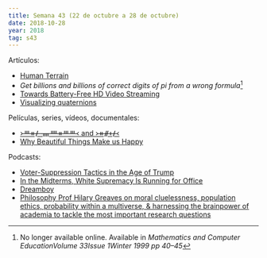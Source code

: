```yaml
---
title: Semana 43 (22 de octubre a 28 de octubre)
date: 2018-10-28
year: 2018
tag: s43
---
```


Artículos:

- [Human Terrain](https://pudding.cool/2018/10/city_3d/)
- *Get billions and billions of correct digits of pi from a wrong formula*[^no-longer-available]
- [Towards Battery-Free HD Video Streaming](http://batteryfreevideo.cs.washington.edu)
- [Visualizing quaternions](https://eater.net/quaternions/)

Películas, series, vídeos, documentales:

- [᚛ᚈᚑᚋ ᚄᚉᚑᚈᚈ᚜ and ᚛ᚑᚌᚐᚋ᚜](https://youtu.be/2yWWFLI5kFU)
- [Why Beautiful Things Make us Happy](https://youtu.be/-O5kNPlUV7w)

Podcasts:

- [Voter-Suppression Tactics in the Age of Trump](https://www.newyorker.com/magazine/2018/10/29/voter-suppression-tactics-in-the-age-of-trump)
- [In the Midterms, White Supremacy Is Running for Office](https://www.newyorker.com/podcast/political-scene/in-the-midterms-white-supremacy-is-running-for-office)
- [Dreamboy](http://www.nightvalepresents.com/dreamboy)
- [Philosophy Prof Hilary Greaves on moral cluelessness, population ethics, probability within a multiverse, & harnessing the brainpower of academia to tackle the most important research questions](https://80000hours.org/podcast/episodes/hilary-greaves-global-priorities-institute/)

[^no-longer-available]: No longer available online. Available in *Mathematics and Computer EducationVolume 33Issue 1Winter 1999 pp 40–45*